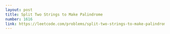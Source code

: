 ```yaml
---
layout: post
title: Split Two Strings to Make Palindrome
number: 1616
link: https://leetcode.com/problems/split-two-strings-to-make-palindrome
---
```

